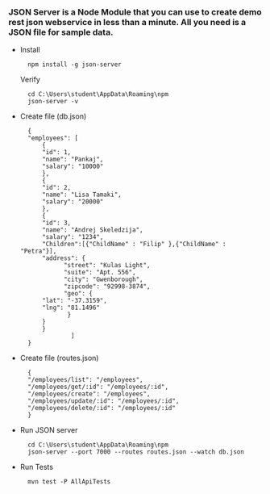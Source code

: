 ### JSON Server is a Node Module that you can use to create demo rest json webservice in less than a minute. All you need is a JSON file for sample data.

- Install

        npm install -g json-server

    Verify

        cd C:\Users\student\AppData\Roaming\npm
        json-server -v

- Create file (db.json)

        {
        "employees": [
            {
            "id": 1,
            "name": "Pankaj",
            "salary": "10000"
            },
            {
            "id": 2,
            "name": "Lisa Tamaki",
            "salary": "20000"
            },
            {
            "id": 3,
            "name": "Andrej Skeledzija",
            "salary": "1234",
            "Children":[{"ChildName" : "Filip" },{"ChildName" : "Petra"}],
            "address": { 
                  "street": "Kulas Light",
                  "suite": "Apt. 556",
                  "city": "Gwenborough",
                  "zipcode": "92998-3874",
                  "geo": {
            "lat": "-37.3159",
            "lng": "81.1496"
                   }
            }
            }
                    ]
        }

- Create file (routes.json)

        {
        "/employees/list": "/employees",
        "/employees/get/:id": "/employees/:id",
        "/employees/create": "/employees",
        "/employees/update/:id": "/employees/:id",
        "/employees/delete/:id": "/employees/:id"
        }


- Run JSON server

        cd C:\Users\student\AppData\Roaming\npm
        json-server --port 7000 --routes routes.json --watch db.json

- Run Tests

        mvn test -P AllApiTests